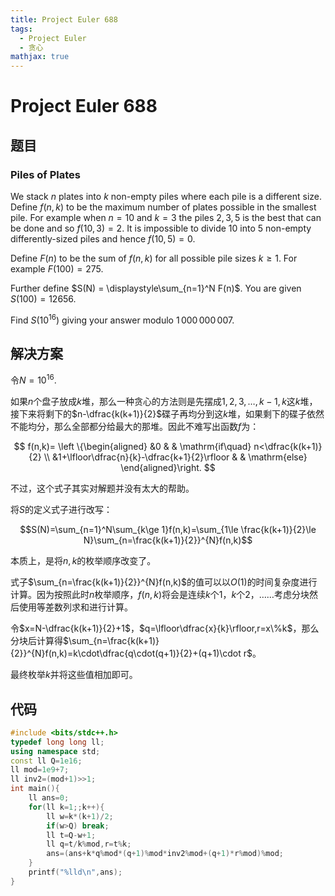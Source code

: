 ```yaml
---
title: Project Euler 688
tags:
  - Project Euler
  - 贪心
mathjax: true
---
```

<escape><!-- more --></escape>
    
# Project Euler 688
## 题目
### Piles of Plates



We stack $n$ plates into $k$ non-empty piles where each pile is a different size. Define $f(n,k)$ to be the maximum number of plates possible in the smallest pile. For example when $n = 10$ and $k = 3$ the piles $2,3,5$ is the best that can be done and so $f(10,3) = 2$. It is impossible to divide $10$ into $5$ non-empty differently-sized piles and hence $f(10,5) = 0$.


Define $F(n)$ to be the sum of $f(n,k)$ for all possible pile sizes $k\ge 1$. For example $F(100) = 275$.


Further define $S(N) = \displaystyle\sum_{n=1}^N F(n)$. You are given $S(100) = 12656$.


Find $S(10^{16})$ giving your answer modulo $1\,000\,000\,007$.




## 解决方案

令$N=10^{16}.$

如果$n$个盘子放成$k$堆，那么一种贪心的方法则是先摆成$1,2,3,\dots,k-1,k$这$k$堆，接下来将剩下的$n-\dfrac{k(k+1)}{2}$碟子再均分到这$k$堆，如果剩下的碟子依然不能均分，那么全部都分给最大的那堆。因此不难写出函数$f$为：

$$
f(n,k)=
\left \{\begin{aligned}
  &0  & & \mathrm{if\quad} n<\dfrac{k(k+1)}{2} \\
  &1+\lfloor\dfrac{n}{k}-\dfrac{k+1}{2}\rfloor & & \mathrm{else}
\end{aligned}\right.
$$

不过，这个式子其实对解题并没有太大的帮助。

将$S$的定义式子进行改写：

$$S(N)=\sum_{n=1}^N\sum_{k\ge 1}f(n,k)=\sum_{1\le \frac{k(k+1)}{2}\le N}\sum_{n=\frac{k(k+1)}{2}}^{N}f(n,k)$$

本质上，是将$n,k$的枚举顺序改变了。

式子$\sum_{n=\frac{k(k+1)}{2}}^{N}f(n,k)$的值可以以$O(1)$的时间复杂度进行计算。因为按照此时$n$枚举顺序，$f(n,k)$将会是连续$k$个$1$，$k$个$2$，……考虑分块然后使用等差数列求和进行计算。

令$x=N-\dfrac{k(k+1)}{2}+1$，$q=\lfloor\dfrac{x}{k}\rfloor,r=x\%k$，那么分块后计算得$\sum_{n=\frac{k(k+1)}{2}}^{N}f(n,k)=k\cdot\dfrac{q\cdot(q+1)}{2}+(q+1)\cdot r$。

最终枚举$k$并将这些值相加即可。

## 代码


```C++
#include <bits/stdc++.h>
typedef long long ll;
using namespace std;
const ll Q=1e16;
ll mod=1e9+7;
ll inv2=(mod+1)>>1;
int main(){
    ll ans=0;
    for(ll k=1;;k++){
        ll w=k*(k+1)/2;
        if(w>Q) break;
        ll t=Q-w+1;
        ll q=t/k%mod,r=t%k;
        ans=(ans+k*q%mod*(q+1)%mod*inv2%mod+(q+1)*r%mod)%mod;
    }
    printf("%lld\n",ans);
}

```